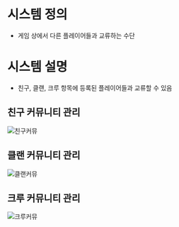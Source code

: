 # 시스템 정의
  - 게임 상에서 다른 플레이어들과 교류하는 수단

# 시스템 설명
  - 친구, 클랜, 크루 항목에 등록된 플레이어들과 교류할 수 있음

## 친구 커뮤니티 관리
![친구커뮤](https://postfiles.pstatic.net/MjAxODExMDlfMTg4/MDAxNTQxNzAxMjgwMDcx.o8dRmUqgXNBaaMl3D8dFsqgFo6VZs-irSQukaZTXXa0g.1N6C-qy297DD2dLEJ8VEURDGONNoHdOeXrrlQJUmisQg.PNG.xorud1217/%EC%B9%9C%EA%B5%AC.png?type=w773)

## 클랜 커뮤니티 관리
![클랜커뮤](https://postfiles.pstatic.net/MjAxODExMDlfMjY3/MDAxNTQxNzAxMjgwMDc1.5tutOrHpqQ3phC4axmn6CDvkHoPRAww6yImL3mm5WaAg.NSI-qNwWUZ3Ix4_HXHl2Kv6Rlqnf9gSNbuC73Re9_e0g.PNG.xorud1217/%ED%81%B4%EB%9E%9C.png?type=w773)

## 크루 커뮤니티 관리
![크루커뮤](https://postfiles.pstatic.net/MjAxODExMDlfMTgy/MDAxNTQxNzAxMjgwMDYy.EXDNTtWxG_J1bypykln6I_8sylVokPyjffuwKZuM61gg.4Z68tzRkLuUhmk6SInOmDKcAsQJ1yxUmw_kTIanbf8cg.PNG.xorud1217/%ED%81%AC%EB%A3%A8.png?type=w773)
